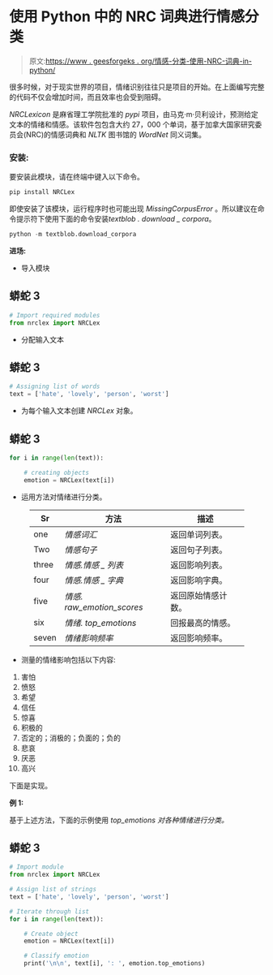 # 使用 Python 中的 NRC 词典进行情感分类

> 原文:[https://www . geesforgeks . org/情感-分类-使用-NRC-词典-in-python/](https://www.geeksforgeeks.org/emotion-classification-using-nrc-lexicon-in-python/)

很多时候，对于现实世界的项目，情绪识别往往只是项目的开始。在上面编写完整的代码不仅会增加时间，而且效率也会受到阻碍。

*NRCLexicon* 是麻省理工学院批准的 *pypi* 项目，由马克·m·贝利设计，预测给定文本的情绪和情感。该软件包包含大约 27，000 个单词，基于加拿大国家研究委员会(NRC)的情感词典和 *NLTK* 图书馆的 *WordNet* 同义词集。

### **安装:**

要安装此模块，请在终端中键入以下命令。

```py
pip install NRCLex
```

即使安装了该模块，运行程序时也可能出现 *MissingCorpusError* 。所以建议在命令提示符下使用下面的命令安装*textblob . download _ corpora*。

```py
python -m textblob.download_corpora
```

**进场:**

*   导入模块

## 蟒蛇 3

```py
# Import required modules
from nrclex import NRCLex
```

*   分配输入文本

## 蟒蛇 3

```py
# Assigning list of words
text = ['hate', 'lovely', 'person', 'worst']
```

*   为每个输入文本创建 *NRCLex* 对象。

## 蟒蛇 3

```py
for i in range(len(text)):

    # creating objects
    emotion = NRCLex(text[i])
```

*   运用方法对情绪进行分类。

<figure class="table">

| Sr | 方法 | 描述 |
| --- | --- | --- |
| one | *情感词汇* | 返回单词列表。 |
| Two | *情感句子* | 返回句子列表。 |
| three | *情感.情感 _ 列表* | 返回影响列表。 |
| four | *情感.情感 _ 字典* | 返回影响字典。 |
| five | *情感. raw_emotion_scores* | 返回原始情感计数。 |
| six | *情绪. top_emotions* | 回报最高的情感。 |
| seven | *情绪影响频率* | 返回影响频率。 |

</figure>

*   测量的情绪影响包括以下内容:

1.  害怕
2.  愤怒
3.  希望
4.  信任
5.  惊喜
6.  积极的
7.  否定的；消极的；负面的；负的
8.  悲哀
9.  厌恶
10.  高兴

下面是实现。

**例 1:**

基于上述方法，下面的示例使用 *top_emotions 对各种情绪进行分类。*

## 蟒蛇 3

```py
# Import module
from nrclex import NRCLex

# Assign list of strings
text = ['hate', 'lovely', 'person', 'worst']

# Iterate through list
for i in range(len(text)):

    # Create object
    emotion = NRCLex(text[i])

    # Classify emotion
    print('\n\n', text[i], ': ', emotion.top_emotions)
```